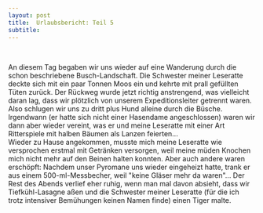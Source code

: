 ```yaml
---
layout: post
title:  Urlaubsbericht: Teil 5
subtitle:  
---
```


 

An diesem Tag begaben wir uns wieder auf eine Wanderung durch die schon beschriebene Busch-Landschaft. Die Schwester meiner Leseratte deckte sich mit ein paar Tonnen Moos ein und kehrte mit prall gefüllten Tüten zurück. Der Rückweg wurde jetzt richtig anstrengend, was vielleicht daran lag, dass wir plötzlich von unserem Expeditionsleiter getrennt waren. Also schlugen wir uns zu dritt plus Hund alleine durch die Büsche. Irgendwann (er hatte sich nicht einer Hasendame angeschlossen) waren wir dann aber wieder vereint, was er und meine Leseratte mit einer Art Ritterspiele mit halben Bäumen als Lanzen feierten...  
Wieder zu Hause angekommen, musste mich meine Leseratte wie versprochen erstmal mit Getränken versorgen, weil meine müden Knochen mich nicht mehr auf den Beinen halten konnten. Aber auch andere waren erschöpft: Nachdem unser Pyromane uns wieder eingeheizt hatte, trank er aus einem 500-ml-Messbecher, weil "keine Gläser mehr da waren"... Der Rest des Abends verlief eher ruhig, wenn man mal davon absieht, dass wir Tiefkühl-Lasagne aßen und die Schwester meiner Leseratte (für die ich trotz intensiver Bemühungen keinen Namen finde) einen Tiger malte.
